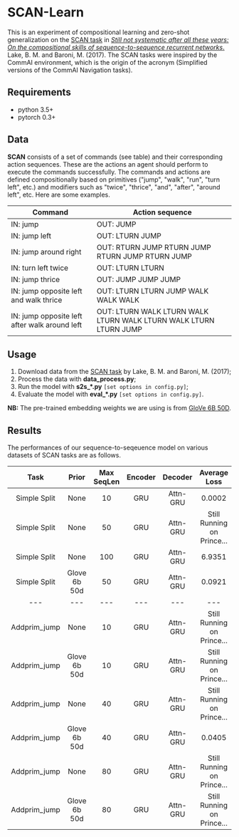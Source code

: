 # SCAN-Learn
This is an experiment of compositional learning and zero-shot generalization on the [SCAN task](https://github.com/brendenlake/SCAN) in [*Still not systematic after all these years: On the compositional skills of sequence-to-sequence recurrent networks*.](https://arxiv.org/abs/1711.00350) Lake, B. M. and Baroni, M. (2017). The SCAN tasks were inspired by the CommAI environment, which is the origin of the acronym (Simplified versions of the CommAI Navigation tasks).  

## Requirements
- python 3.5+
- pytorch 0.3+

## Data
**SCAN** consists of a set of commands (see table) and their corresponding action sequences. These are the actions an agent should perform to execute the commands successfully. The commands and actions are defined compositionally based on primitives ("jump", "walk", "run", "turn left", etc.) and modifiers such as "twice", "thrice", "and", "after", "around left", etc. Here are some examples.

|Command | Action sequence |
| --- | --- |
| IN: jump                |                       OUT: JUMP |
| IN: jump left            |                       OUT:  LTURN JUMP |
| IN: jump around right       |                   OUT: RTURN JUMP RTURN JUMP RTURN JUMP RTURN JUMP |
| IN: turn left twice          |                  OUT: LTURN LTURN |
| IN: jump thrice               |                 OUT: JUMP JUMP JUMP |
| IN: jump opposite left and walk thrice   |      OUT: LTURN LTURN JUMP WALK WALK WALK |
| IN: jump opposite left after walk around left | OUT: LTURN WALK LTURN WALK LTURN WALK LTURN WALK LTURN LTURN JUMP |

## Usage
1. Download data from the [SCAN task](https://github.com/brendenlake/SCAN) by Lake, B. M. and Baroni, M. (2017);
2. Process the data with **data_process.py**;
3. Run the model with **s2s_\*.py** `[set options in config.py]`;
4. Evaluate the model with **eval_\*.py** `[set options in config.py]`.  

**NB:** The pre-trained embedding weights we are using is from [GloVe 6B 50D](https://nlp.stanford.edu/projects/glove/).

## Results
The performances of our sequence-to-seqeuence model on various datasets of SCAN tasks are as follows.

| Task | Prior | Max SeqLen | Encoder | Decoder | Average Loss |
|:--------:|:---------:|:---------:|:----------:|:----------:|:----------:|
|Simple Split | None | 10 | GRU | Attn-GRU | 0.0002 |
|Simple Split | None | 50 | GRU | Attn-GRU | Still Running on Prince... |
|Simple Split | None | 100 | GRU | Attn-GRU | 6.9351 |
|Simple Split | Glove 6b 50d | 50 | GRU | Attn-GRU | 0.0921 |
|---|---|---|---|---|--- |
|Addprim_jump | None | 10 | GRU | Attn-GRU | Still Running on Prince... |
|Addprim_jump | Glove 6b 50d  | 10 | GRU | Attn-GRU | Still Running on Prince... |
|Addprim_jump | None | 40 | GRU | Attn-GRU | Still Running on Prince... |
|Addprim_jump | Glove 6b 50d | 40 | GRU | Attn-GRU | 0.0405 |
|Addprim_jump | None | 80 | GRU | Attn-GRU | Still Running on Prince... |
|Addprim_jump | Glove 6b 50d | 80 | GRU | Attn-GRU | Still Running on Prince... |
